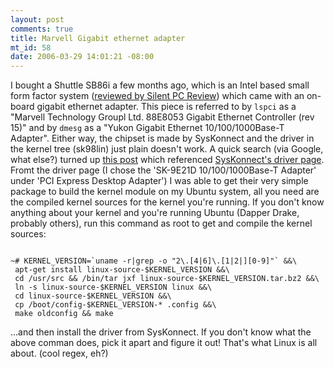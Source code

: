 ```yaml
--- 
layout: post
comments: true
title: Marvell Gigabit ethernet adapter
mt_id: 58
date: 2006-03-29 14:01:21 -08:00
---
```

I bought a Shuttle SB86i a few months ago, which is an Intel based small form factor system ([reviewed by Silent PC Review](http://www.silentpcreview.com/article230-page1.html)) which came with an on-board gigabit ethernet adapter.  This piece is referred to by <code>lspci</code> as a "Marvell Technology Groupl Ltd. 88E8053 Gigabit Ethernet Controller (rev 15)" and by <code>dmesg</code> as a "Yukon Gigabit Ethernet 10/100/1000Base-T Adapter".  Either way, the chipset is made by SysKonnect and the driver in the kernel tree (sk98lin) just plain doesn't work.  A quick search  (via Google, what else?) turned up [this post](http://www.grad.name/blog/2006/01/28/marvell-gigabit-on-linux/) which referenced [SysKonnect's driver page](http://www.skd.de/e_en/support/driver.html).  Fromt the driver page (I chose the 'SK-9E21D 10/100/1000Base-T Adapter' under 'PCI Express Desktop Adapter') I was able to get their very simple package to build the kernel module on my Ubuntu system, all you need are the compiled kernel sources for the kernel you're running.  If you don't know anything about your kernel and you're running Ubuntu (Dapper Drake, probably others), run this command as root to get and compile the kernel sources:

<pre><code>
~# KERNEL_VERSION=`uname -r|grep -o "2\.[4|6]\.[1|2|][0-9]"` &&\
 apt-get install linux-source-$KERNEL_VERSION &&\
 cd /usr/src && /bin/tar jxf linux-source-$KERNEL_VERSION.tar.bz2 &&\
 ln -s linux-source-$KERNEL_VERSION linux &&\
 cd linux-source-$KERNEL_VERSION &&\
 cp /boot/config-$KERNEL_VERSION-* .config &&\
 make oldconfig && make
</code></pre>

...and then install the driver from SysKonnect.  If you don't know what the above comman does, pick it apart and figure it out!  That's what Linux is all about.
(cool regex, eh?)
